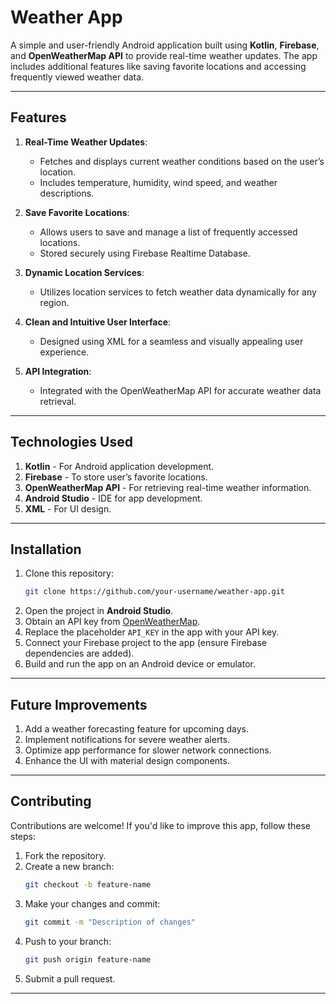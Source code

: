# Weather App

A simple and user-friendly Android application built using **Kotlin**, **Firebase**, and **OpenWeatherMap API** to provide real-time weather updates. The app includes additional features like saving favorite locations and accessing frequently viewed weather data.

---

## Features

1. **Real-Time Weather Updates**:

   - Fetches and displays current weather conditions based on the user’s location.
   - Includes temperature, humidity, wind speed, and weather descriptions.

2. **Save Favorite Locations**:

   - Allows users to save and manage a list of frequently accessed locations.
   - Stored securely using Firebase Realtime Database.

3. **Dynamic Location Services**:

   - Utilizes location services to fetch weather data dynamically for any region.

4. **Clean and Intuitive User Interface**:

   - Designed using XML for a seamless and visually appealing user experience.

5. **API Integration**:

   - Integrated with the OpenWeatherMap API for accurate weather data retrieval.

---

## Technologies Used

1. **Kotlin** - For Android application development.
2. **Firebase** - To store user’s favorite locations.
3. **OpenWeatherMap API** - For retrieving real-time weather information.
4. **Android Studio** - IDE for app development.
5. **XML** - For UI design.

---

## Installation

1. Clone this repository:
   ```bash
   git clone https://github.com/your-username/weather-app.git
   ```
2. Open the project in **Android Studio**.
3. Obtain an API key from [OpenWeatherMap](https://openweathermap.org/api).
4. Replace the placeholder `API_KEY` in the app with your API key.
5. Connect your Firebase project to the app (ensure Firebase dependencies are added).
6. Build and run the app on an Android device or emulator.

---

## Future Improvements

1. Add a weather forecasting feature for upcoming days.
2. Implement notifications for severe weather alerts.
3. Optimize app performance for slower network connections.
4. Enhance the UI with material design components.

---

## Contributing

Contributions are welcome! If you'd like to improve this app, follow these steps:

1. Fork the repository.
2. Create a new branch:
   ```bash
   git checkout -b feature-name
   ```
3. Make your changes and commit:
   ```bash
   git commit -m "Description of changes"
   ```
4. Push to your branch:
   ```bash
   git push origin feature-name
   ```
5. Submit a pull request.

---

##

